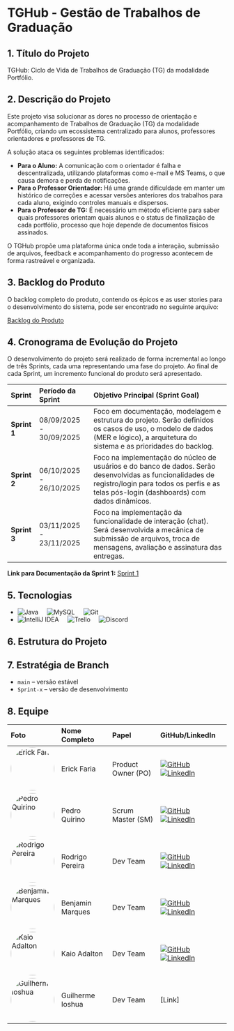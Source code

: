 # TGHub - Gestão de Trabalhos de Graduação

## 1. Título do Projeto
TGHub: Ciclo de Vida de Trabalhos de Graduação (TG) da modalidade Portfólio.

## 2. Descrição do Projeto
Este projeto visa solucionar as dores no processo de orientação e acompanhamento de Trabalhos de Graduação (TG) da modalidade Portfólio, criando um ecossistema centralizado para alunos, professores orientadores e professores de TG.

A solução ataca os seguintes problemas identificados:
* **Para o Aluno:** A comunicação com o orientador é falha e descentralizada, utilizando plataformas como e-mail e MS Teams, o que causa demora e perda de notificações.
* **Para o Professor Orientador:** Há uma grande dificuldade em manter um histórico de correções e acessar versões anteriores dos trabalhos para cada aluno, exigindo controles manuais e dispersos.
* **Para o Professor de TG:** É necessário um método eficiente para saber quais professores orientam quais alunos e o status de finalização de cada portfólio, processo que hoje depende de documentos físicos assinados.

O TGHub propõe uma plataforma única onde toda a interação, submissão de arquivos, feedback e acompanhamento do progresso acontecem de forma rastreável e organizada.

## 3. Backlog do Produto
O backlog completo do produto, contendo os épicos e as user stories para o desenvolvimento do sistema, pode ser encontrado no seguinte arquivo:

[Backlog do Produto](backlog.md)

## 4. Cronograma de Evolução do Projeto
O desenvolvimento do projeto será realizado de forma incremental ao longo de três Sprints, cada uma representando uma fase do projeto. Ao final de cada Sprint, um incremento funcional do produto será apresentado.

| Sprint | Período da Sprint | Objetivo Principal (Sprint Goal) |
| :--- | :--- | :--- |
| **Sprint 1** | 08/09/2025 - 30/09/2025 | Foco em documentação, modelagem e estrutura do projeto. Serão definidos os casos de uso, o modelo de dados (MER e lógico), a arquitetura do sistema e as prioridades do backlog. |
| **Sprint 2** | 06/10/2025 - 26/10/2025 | Foco na implementação do núcleo de usuários e do banco de dados. Serão desenvolvidas as funcionalidades de registro/login para todos os perfis e as telas pós-login (dashboards) com dados dinâmicos. |
| **Sprint 3** | 03/11/2025 - 23/11/2025 | Foco na implementação da funcionalidade de interação (chat). Será desenvolvida a mecânica de submissão de arquivos, troca de mensagens, avaliação e assinatura das entregas. |

**Link para Documentação da Sprint 1:** [Sprint 1](backlog_sprint1.md)  

## 5.  Tecnologias
- ![Java](https://img.icons8.com/color/48/java-coffee-cup-logo.png) &nbsp;   &nbsp;      ![MySQL](https://img.icons8.com/color/48/mysql-logo.png)  &nbsp;  &nbsp;      ![Git](https://img.icons8.com/color/48/git.png) 
- ![IntelliJ IDEA](https://img.icons8.com/color/48/intellij-idea.png) &nbsp;    &nbsp;    ![Trello](https://img.icons8.com/color/48/trello.png)
 &nbsp; &nbsp;               ![Discord](https://img.icons8.com/color/48/discord-logo.png)

## 6. Estrutura do Projeto

## 7. Estratégia de Branch
* `main` – versão estável
* `Sprint-x` – versão de desenvolvimento

## 8. Equipe
| Foto | Nome Completo | Papel | GitHub/LinkedIn |
| :--- | :--- | :--- | :--- |
| <img src="https://media.licdn.com/dms/image/v2/D4E03AQETqTeWU1u0kQ/profile-displayphoto-shrink_400_400/B4EZcZJ13MHkAg-/0/1748473702240?e=1759968000&v=beta&t=JzKRX1STN03zrwpxW0U8Sc2v6cvh6PZ5ZXv_s6gYYBo" alt="Erick Faria" width="100" style="border-radius:50%"/> | Erick Faria | Product Owner (PO) | [![GitHub](https://img.icons8.com/ios-glyphs/30/ffffff/github.png)](https://github.com/ErickvFaria) &nbsp;&nbsp;&nbsp;&nbsp; [![LinkedIn](https://img.icons8.com/ios-filled/30/0077b5/linkedin.png)](https://www.linkedin.com/in/%C3%A9rick-vin%C3%ADcius-79193b253) |
| <img src="https://media.licdn.com/dms/image/v2/D5603AQFB3SF5kKWbpA/profile-displayphoto-shrink_800_800/profile-displayphoto-shrink_800_800/0/1680381556339?e=1759968000&v=beta&t=dCTpHztLS2BHzzqoWRczFyV47yPz03WtsRAlL1g2MD0" alt="Pedro Quirino" width="100" style="border-radius:50%"/> | Pedro Quirino | Scrum Master (SM) | [![GitHub](https://img.icons8.com/ios-glyphs/30/ffffff/github.png)](https://github.com/pedroquirino) &nbsp;&nbsp;&nbsp;&nbsp; [![LinkedIn](https://img.icons8.com/ios-filled/30/0077b5/linkedin.png)](https://www.linkedin.com/in/pedro-henrique-quirino-909aa8270) |
| <img src="https://media.licdn.com/dms/image/v2/D4D03AQFIiL3WGBRszg/profile-displayphoto-shrink_400_400/profile-displayphoto-shrink_400_400/0/1665246965939?e=1759968000&v=beta&t=2v3RldR6oCG1jxQOSfeo363Qgzmb_XAMw5TN684mkbM" alt="Rodrigo Pereira" width="100" style="border-radius:50%"/> | Rodrigo Pereira | Dev Team | [![GitHub](https://img.icons8.com/ios-glyphs/30/ffffff/github.png)](https://github.com/ropcastr) &nbsp;&nbsp;&nbsp;&nbsp; [![LinkedIn](https://img.icons8.com/ios-filled/30/0077b5/linkedin.png)](https://www.linkedin.com/in/rodrigo-pereira-de-castro-09758853) |
| <img src="https://media.licdn.com/dms/image/v2/D4D03AQGYuR3ifpe5eA/profile-displayphoto-shrink_400_400/B4DZXff2PxHsAg-/0/1743211423151?e=1759968000&v=beta&t=VsJZRlZYbFHNJvotAN86ClaNE173ULiN-o1iDc-IPc0" alt="Benjamin Marques" width="100" style="border-radius:50%"/> | Benjamin Marques | Dev Team | [![GitHub](https://img.icons8.com/ios-glyphs/30/ffffff/github.png)](https://github.com/maarquueess) &nbsp;&nbsp;&nbsp;&nbsp; [![LinkedIn](https://img.icons8.com/ios-filled/30/0077b5/linkedin.png)](https://www.linkedin.com/in/benjamin-marques-48a4bb359) |
| <img src="https://media.licdn.com/dms/image/v2/D5603AQGxl091YHkmUg/profile-displayphoto-shrink_400_400/profile-displayphoto-shrink_400_400/0/1730907608299?e=1759968000&v=beta&t=znfCRBn34xHGjLRqJMqx82uiN4W27-jkCbibBHhB-T4" alt="Kaio Adalton" width="100" style="border-radius:50%"/> | Kaio Adalton | Dev Team | [![GitHub](https://img.icons8.com/ios-glyphs/30/ffffff/github.png)](https://github.com/onkaidev) &nbsp;&nbsp;&nbsp;&nbsp; [![LinkedIn](https://img.icons8.com/ios-filled/30/0077b5/linkedin.png)](https://www.linkedin.com/in/kaio-braz%C3%A3o) |
| <img src="https://media.licdn.com/dms/image/v2/D4E03AQFPHRgLqobEcw/profile-displayphoto-shrink_800_800/profile-displayphoto-shrink_800_800/0/1723668682051?e=1760572800&v=beta&t=lEgII4sWlZz4iaedaOEoY4mx0oVq25PgAVnNLke8Q_k" alt="Guilherme Ioshua" width="100" style="border-radius:50%"/> | Guilherme Ioshua| Dev Team | [Link] |
